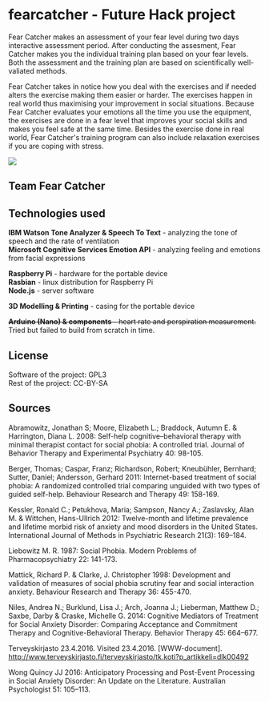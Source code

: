 # fearcatcher - Future Hack project

Fear Catcher makes an assessment of your fear level during two days interactive assessment period. After conducting the assesment, Fear Catcher makes you the individual training plan based on your fear levels. Both the assessment and the training plan are based on scientifically well-valiated methods. 

Fear Catcher takes in notice how you deal with the exercises and if needed alters the exercise making them easier or harder. The exercises happen in real world thus maximising your improvement in social situations. Because Fear Catcher evaluates your emotions all the time you use the equipment, the exercises are done in a fear level that improves your social skills and makes you feel safe at the same time. Besides the exercise done in real world, Fear Catcher's training program can also include relaxation exercises if you are coping with stress.  

<img src="https://i.imgur.com/X0OjTCs.png">

## Team Fear Catcher

## Technologies used

**IBM Watson Tone Analyzer & Speech To Text** - analyzing the tone of speech and the rate of ventilation  
**Microsoft Cognitive Services Emotion API** - analyzing feeling and emotions from facial expressions   

**Raspberry Pi** - hardware for the portable device   
**Rasbian** - linux distribution for Raspberry Pi  
**Node.js** - server software  

**3D Modelling & Printing** - casing for the portable device

~~**Arduino (Nano) & components** - heart rate and perspiration measurement.~~ Tried but failed to build from scratch in time.

## License

Software of the project: GPL3  
Rest of the project: CC-BY-SA

## Sources

Abramowitz, Jonathan S; Moore, Elizabeth L.; Braddock, Autumn E. & Harrington, Diana L. 2008:  Self-help cognitive–behavioral therapy with minimal therapist contact for social phobia: A controlled trial. Journal of Behavior Therapy and Experimental Psychiatry 40: 98-105. 
 
Berger, Thomas; Caspar, Franz; Richardson, Robert; Kneubühler, Bernhard; Sutter, Daniel; Andersson, Gerhard 2011: Internet-based treatment of social phobia: A randomized controlled trial comparing unguided with two types of guided self-help. Behaviour Research and Therapy 49: 158-169.
 
Kessler, Ronald C.; Petukhova, Maria; Sampson, Nancy A.; Zaslavsky, Alan M. & Wittchen, Hans-Ullrich 2012: Twelve-month and lifetime prevalence and lifetime morbid risk of anxiety and mood disorders in the United States. International Journal of Methods in Psychiatric Research 21(3): 169–184. 
 
Liebowitz M. R. 1987: Social Phobia. Modern Problems of Pharmacopsychiatry 22: 141-173.
 
Mattick, Richard P. & Clarke, J. Christopher 1998: Development and validation of measures of social
phobia scrutiny fear and social interaction anxiety. Behaviour Research and Therapy 36: 455-470.
 
Niles, Andrea N.; Burklund, Lisa J.; Arch, Joanna J.; Lieberman, Matthew D.; Saxbe, Darby & Craske, Michelle G. 2014: Cognitive Mediators of Treatment for Social Anxiety Disorder: Comparing Acceptance and Commitment Therapy and Cognitive-Behavioral Therapy. Behavior Therapy 45: 664–677.
 
Terveyskirjasto 23.4.2016. Visited 23.4.2016. [WWW-document].  <http://www.terveyskirjasto.fi/terveyskirjasto/tk.koti?p_artikkeli=dlk00492> 
 
Wong Quincy JJ 2016: Anticipatory Processing and Post-Event Processing in Social Anxiety Disorder: An Update on the Literature. Australian Psychologist 51: 105–113. 
